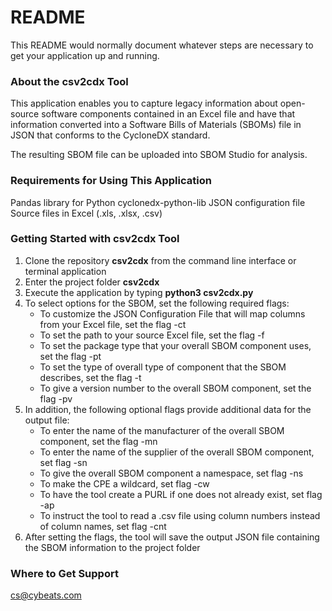 # README

This README would normally document whatever steps are necessary to get your application up and running.

### About the csv2cdx Tool

This application enables you to capture legacy information about open-source software components contained in an Excel file and have that information converted into a Software Bills of Materials (SBOMs) file in JSON that conforms to the CycloneDX standard.

The resulting SBOM file can be uploaded into SBOM Studio for analysis.

### Requirements for Using This Application

Pandas library for Python
cyclonedx-python-lib
JSON configuration file
Source files in Excel (.xls, .xlsx, .csv)

### Getting Started with csv2cdx Tool

1. Clone the repository **csv2cdx** from the command line interface or terminal application
2. Enter the project folder **csv2cdx**
3. Execute the application by typing **python3 csv2cdx.py**
4. To select options for the SBOM, set the following required flags:
   * To customize the JSON Configuration File that will map columns from your Excel file, set the flag -ct
   * To set the path to your source Excel file, set the flag -f
   * To set the package type that your overall SBOM component uses, set the flag -pt
   * To set the type of overall type of component that the SBOM describes, set the flag -t
   * To give a version number to the overall SBOM component, set the flag -pv
5. In addition, the following optional flags provide additional data for the output file:
   * To enter the name of the manufacturer of the overall SBOM component, set the flag -mn
   * To enter the name of the supplier of the overall SBOM component, set flag -sn
   * To give the overall SBOM component a namespace, set flag -ns
   * To make the CPE a wildcard, set flag -cw
   * To have the tool create a PURL if one does not already exist, set flag -ap
   * To instruct the tool to read a .csv file using column numbers instead of column names, set flag -cnt
6. After setting the flags, the tool will save the output JSON file containing the SBOM information to the project folder

### Where to Get Support

cs@cybeats.com
